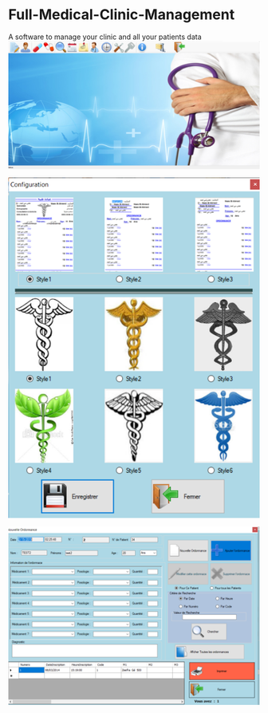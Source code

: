 # Full-Medical-Clinic-Management
A software to manage your clinic and all your patients data
![alt text](https://github.com/naassiahmed/Full-Medical-Clinic-Management/blob/master/0.png)

![alt text](https://github.com/naassiahmed/Full-Medical-Clinic-Management/blob/master/1.png)

![alt text](https://github.com/naassiahmed/Full-Medical-Clinic-Management/blob/master/2.png)

